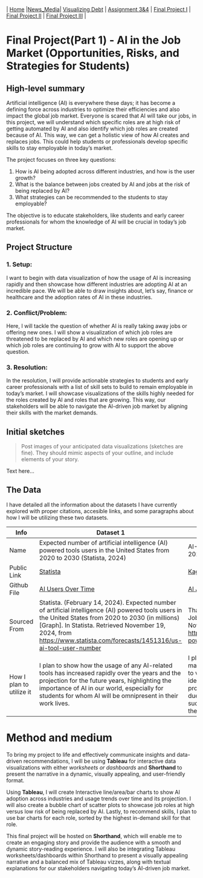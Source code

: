 | [Home](https://hjayanne.github.io/Portfolio_hjayanne/) |[News_Media](newsdemo)| [Visualizing Debt](visualizing-government-debt) | [Assignment 3&4](critique-by-design) | [Final Project I](final-project-part-one) | [Final Project II](final-project-part-two) | [Final Project III](final-project-part-three) |

# Final Project(Part 1) - AI in the Job Market (Opportunities, Risks, and Strategies for Students)

## High-level summary
Artificial intelligence (AI) is everywhere these days; it has become a defining force across industries to optimize their efficiencies and also impact the global job market. Everyone is scared that AI will take our jobs, in this project, we will understand which specific roles are at high risk of getting automated by AI and also identify which job roles are created because of AI. This way, we can get a holistic view of how AI creates and replaces jobs. This could help students or professionals develop specific skills to stay employable in today’s market.

The project focuses on three key questions:
1.	How is AI being adopted across different industries, and how is the user growth?
2.	What is the balance between jobs created by AI and jobs at the risk of being replaced by AI?
3.	 What strategies can be recommended to the students to stay employable?

The objective is to educate stakeholders, like students and early career professionals for whom the knowledge of AI will be crucial in today’s job market.

## Project Structure
### 1. Setup: 
I want to begin with data visualization of how the usage of AI is increasing rapidly and then showcase how different industries are adopting AI at an incredible pace.  We will be able to draw insights about, let’s say, finance or healthcare and the adoption rates of AI in these industries.

### 2. Conflict/Problem: 
Here, I will tackle the question of whether AI is really taking away jobs or offering new ones. I will show a visualization of which job roles are threatened to be replaced by AI and which new roles are opening up or which job roles are continuing to grow with AI to support the above question. 

### 3. Resolution: 
In the resolution, I will provide actionable strategies to students and early career professionals with a list of skill sets to build to remain employable in today’s market. I will showcase visualizations of the skills highly needed for the roles created by AI and roles that are growing. This way, our stakeholders will be able to navigate the AI-driven job market by aligning their skills with the market demands. 

## Initial sketches
> Post images of your anticipated data visualizations (sketches are fine). They should mimic aspects of your outline, and include elements of your story.  

Text here...

## The Data
I have detailed all the information about the datasets I have currently explored with proper citations, accesible links, and some paragraphs about how I will be utilizing these two datasets.

| Info | Dataset 1 | Dataset 2 |
|-----|----------------|---------------|
| Name|Expected number of artificial intelligence (AI) powered tools users in the United States from 2020 to 2030 (Statista, 2024)|AI-Powered Job Market Insights (Tharmalingam, 2024)|
| Public Link |[Statista](https://www.statista.com/forecasts/1451316/us-ai-tool-user-number) | [Kaggle](https://www.kaggle.com/datasets/uom190346a/ai-powered-job-market-insights)|
| Github File | [AI Users Over Time](https://github.com/hjayanne/Portfolio_hjayanne/blob/main/AI_users_over_time.xlsx) | [AI Job Market Insights](https://github.com/hjayanne/Portfolio_hjayanne/blob/main/ai_job_market_insights.csv) |
| Sourced From | Statista. (February 14, 2024). Expected number of artificial intelligence (AI) powered tools users in the United States from 2020 to 2030 (in millions) [Graph]. In Statista. Retrieved November 19, 2024, from https://www.statista.com/forecasts/1451316/us-ai-tool-user-number| Tharmalingam, L. (August 25, 2024). AI-Powered Job Market Insights. Kaggle. Retrieved on November 17, 2024, from https://www.kaggle.com/datasets/uom190346a/ai-powered-job-market-insights|
| How I plan to utilize it | I plan to show how the usage of any AI-related tools has increased rapidly over the years and the projection for the future years, highlighting the importance of AI in our world, especially for students for whom AI will be omnipresent in their work lives. | I plan to use this dataset to analyze the modern job market, focusing on the role of artificial intelligence to view the adoption of AI across various industries, identify job roles at a high risk of automation, provide potential areas of growing opportunities due to AI, and finally analyze the skills needed to succeed in these growing roles and recommend them to students.|

# Method and medium
To bring my project to life and effectively communicate insights and data-driven recommendations, I will be using **Tableau** for interactive data visualizations with either *worksheets or dashboards* and **Shorthand** to present the narrative in a dynamic, visually appealing, and user-friendly format.

Using **Tableau**, I will create Interactive line/area/bar charts to show AI adoption across industries and usage trends over time and its projection. I will also create a bubble chart of scatter plots to showcase job roles at high versus low risk of being replaced by AI. Lastly, to recommend skills, I plan to use bar charts for each role, sorted by the highest in-demand skill for that role. 

This final project will be hosted on **Shorthand**, which will enable me to create an engaging story and provide the audience with a smooth and dynamic story-reading experience. I will also be integrating Tableau worksheets/dashboards within Shorthand to present a visually appealing narrative and a balanced mix of Tableau vizzes, along with textual explanations for our stakeholders navigating today’s AI-driven job market. 
